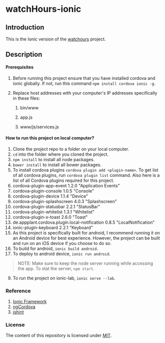 # watchHours-ionic

## Introduction

This is the Ionic version of the [watchours](https://watch-hours.herokuapp.com/) project.

## Description

#### Prerequisites

1. Before running this project ensure that you have installed cordova and ionic globally. If not, run this command `npm install cordova ionic -g`.

2. Replace host addresses with your computer's IP addresses specifically in these files:
    
    1. bin/www
    
    2. app.js
    
    3. www/js/services.js

#### How to run this project on local computer?

1. Clone the project repo to a folder on your local computer.
2. `cd` into the folder where you cloned the project.
3. `npm install` to install all node packages.
4. `bower install` to install all bower packages.
5. To install cordova plugins `cordova plugin add <plugin-name>`.
  To get list of all cordova plugins, run `cordova plugin list` command.
  Also here is a list of all Cordova plugins required for this project.
  1. cordova-plugin-app-event 1.2.0 "Application Events"
  2. cordova-plugin-console 1.0.5 "Console"
  3. cordova-plugin-device 1.1.4 "Device"
  4. cordova-plugin-splashscreen 4.0.3 "Splashscreen"
  5. cordova-plugin-statusbar 2.2.1 "StatusBar"
  6. cordova-plugin-whitelist 1.3.1 "Whitelist"
  7. cordova-plugin-x-toast 2.6.0 "Toast"
  8. de.appplant.cordova.plugin.local-notification 0.8.5 "LocalNotification"
  9. ionic-plugin-keyboard 2.2.1 "Keyboard"
6. As this project is specifically built for android, I recommend running it on an Android device for best experience. However, the project can be built and run on an iOS device if you choose to do so.
7. To build for android, `ionic build android`.
8. To deploy to android device, `ionic run android`.
  >NOTE: Make sure to keep the node server running while accessing the app. To stat the server, `npm start`.
9. To run the project on ionic-lab, `ionic serve --lab`.

### Reference
1. [Ionic Framework](http://ionicframework.com/docs/v1/)
2. [ngCordova](http://ngcordova.com/)
3. [jshint](http://jshint.com/)

### License
The content of this repository is licensed under [MIT](https://choosealicense.com/licenses/mit/).
